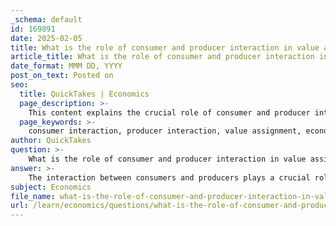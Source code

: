 ```yaml
---
_schema: default
id: 169891
date: 2025-02-05
title: What is the role of consumer and producer interaction in value assignment in economics?
article_title: What is the role of consumer and producer interaction in value assignment in economics?
date_format: MMM DD, YYYY
post_on_text: Posted on
seo:
  title: QuickTakes | Economics
  page_description: >-
    This content explains the crucial role of consumer and producer interaction in the value assignment of goods and services in economics, detailing how preferences, production responses, bargaining culture, and market dynamics influence economic outcomes.
  page_keywords: >-
    consumer interaction, producer interaction, value assignment, economics, consumer preferences, producer response, market dynamics, bargaining, negotiation, supply and demand, economic implications
author: QuickTakes
question: >-
    What is the role of consumer and producer interaction in value assignment in economics?
answer: >-
    The interaction between consumers and producers plays a crucial role in value assignment in economics. This process involves how goods and services are valued based on various factors, including scarcity, utility, and consumer preferences. Here are some key points that illustrate this interaction:\n\n1. **Consumer Preferences**: Consumers express their preferences through their purchasing decisions. When consumers show a strong preference for a particular product, it signals to producers that there is a demand for that product. This demand can lead to higher prices, which in turn influences the value assigned to the product. For example, if a new technology gadget is highly desired, its value increases due to consumer interest.\n\n2. **Producer Response**: Producers respond to consumer preferences by adjusting their production strategies, pricing, and marketing efforts. If a product is perceived as valuable by consumers, producers may increase production to meet demand, thereby influencing the overall market value of that product. Conversely, if a product fails to attract consumer interest, producers may reduce production or discontinue the product, affecting its assigned value.\n\n3. **Bargaining and Negotiation**: The bargaining culture also plays a significant role in value assignment. In markets where negotiation is common, the final price of a good or service may differ from the initial asking price. This interaction allows consumers to retain some consumer surplus—the difference between what they are willing to pay and what they actually pay—thereby influencing the perceived value of the product. For instance, in a market where haggling is accepted, the final price may reflect a negotiated value that both parties agree upon.\n\n4. **Market Dynamics**: The broader market dynamics, including competition and supply and demand, further influence how value is assigned. In a competitive market, producers must be responsive to consumer needs and preferences to maintain their market share. This responsiveness can lead to innovations and improvements in product quality, which can enhance the perceived value of goods and services.\n\n5. **Economic Implications**: The interaction between consumers and producers not only affects individual products but also has broader economic implications. For instance, when consumers collectively demand higher quality or more sustainable products, producers may shift their practices, leading to changes in market structures and economic strategies.\n\nIn summary, the interaction between consumers and producers is fundamental to the process of value assignment in economics. It shapes how goods and services are valued based on preferences, bargaining practices, and market dynamics, ultimately influencing economic outcomes and consumer welfare.
subject: Economics
file_name: what-is-the-role-of-consumer-and-producer-interaction-in-value-assignment-in-economics.md
url: /learn/economics/questions/what-is-the-role-of-consumer-and-producer-interaction-in-value-assignment-in-economics
---
```


&nbsp;